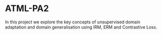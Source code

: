# ATML-PA2
In this project we explore the key concepts of unsupervised domain adaptation and domain generalisation using IRM, ERM and Contrastive Loss.
